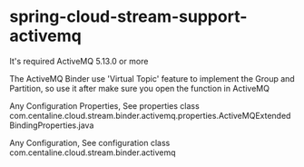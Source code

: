 # spring-cloud-stream-support-activemq

It's required ActiveMQ 5.13.0 or more

The ActiveMQ Binder use 'Virtual Topic' feature to implement the Group and Partition, 
so use it after make sure you open the function in ActiveMQ

Any Configuration Properties, See properties class
com.centaline.cloud.stream.binder.activemq.properties.ActiveMQExtendedBindingProperties.java

Any Configuration, See configuration class
com.centaline.cloud.stream.binder.activemq
